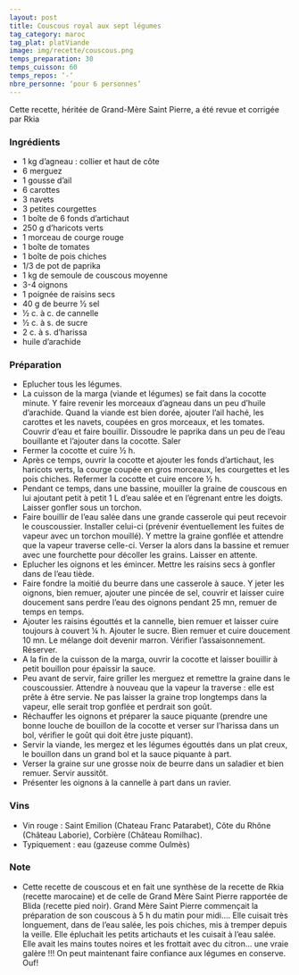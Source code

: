 ```yaml
---
layout: post
title: Couscous royal aux sept légumes
tag_category: maroc
tag_plat: platViande
image: img/recette/couscous.png
temps_preparation: 30
temps_cuisson: 60
temps_repos: ‘-‘
nbre_personne: ‘pour 6 personnes’
---
```

Cette recette, héritée de Grand-Mère Saint Pierre, a été revue et corrigée par Rkia

### Ingrédients
* 1 kg d’agneau : collier et haut de côte
* 6 merguez
* 1 gousse d’ail
* 6 carottes
* 3 navets
* 3 petites courgettes
* 1 boîte de 6 fonds d’artichaut
* 250 g d’haricots verts
* 1 morceau de courge rouge
* 1 boîte de tomates
* 1 boîte de pois chiches
* 1/3 de pot de paprika
* 1 kg de semoule de couscous moyenne
* 3-4 oignons
* 1 poignée de raisins secs
* 40 g de beurre ½ sel
* ½ c. à c. de cannelle
* ½ c. à s. de sucre
* 2 c. à s. d’harissa
* huile d’arachide

### Préparation
* Eplucher tous les légumes.
* La cuisson de la marga (viande et légumes) se fait dans la cocotte minute. Y faire revenir les morceaux d’agneau dans un peu d’huile d’arachide. Quand la viande est bien dorée, ajouter l’ail haché, les carottes et les navets, coupées en gros morceaux, et les tomates. Couvrir d’eau et faire bouillir. Dissoudre le paprika dans un peu de l’eau bouillante et l’ajouter dans la cocotte. Saler
* Fermer la cocotte et cuire ½ h.
* Après ce temps, ouvrir la cocotte et ajouter les fonds d’artichaut, les haricots verts, la courge coupée en gros morceaux, les courgettes et les pois chiches. Refermer la cocotte et cuire encore ½ h.
* Pendant ce temps, dans une bassine, mouiller la graine de couscous en lui ajoutant petit à petit 1 L d’eau salée et en l’égrenant entre les doigts. Laisser gonfler sous un torchon.
* Faire bouillir de l’eau salée dans une grande casserole qui peut recevoir le couscoussier. Installer celui-ci (prévenir éventuellement les fuites de vapeur avec un torchon mouillé). Y mettre la graine gonflée et attendre que la vapeur traverse celle-ci. Verser la alors dans la bassine et remuer avec une fourchette pour décoller les grains. Laisser en attente.
* Eplucher les oignons et les émincer. Mettre les raisins secs à gonfler dans de l’eau tiède.
* Faire fondre la moitié du beurre dans une casserole à sauce. Y jeter les oignons, bien remuer, ajouter une pincée de sel, couvrir et laisser cuire doucement sans perdre l’eau des oignons pendant 25 mn, remuer de temps en temps.
* Ajouter les raisins égouttés et la cannelle, bien remuer et laisser cuire toujours à couvert ¼ h. Ajouter le sucre. Bien remuer et cuire doucement 10 mn. Le mélange doit devenir marron. Vérifier l’assaisonnement. Réserver.
* A la fin de la cuisson de la marga, ouvrir la cocotte et laisser bouillir à petit bouillon pour épaissir la sauce.
* Peu avant de servir, faire griller les merguez et remettre la graine dans le couscoussier. Attendre à nouveau que la vapeur la traverse : elle est prête à être servie. Ne pas laisser la graine trop longtemps dans la vapeur, elle serait trop gonflée et perdrait son goût.
* Réchauffer les oignons et préparer la sauce piquante (prendre une bonne louche de bouillon de la cocotte et verser sur l’harissa dans un bol, vérifier le goût qui doit être juste piquant).
* Servir la viande, les mergez et les légumes égouttés dans un plat creux, le bouillon dans un grand bol et la sauce piquante à part.
* Verser la graine sur une grosse noix de beurre dans un saladier et bien remuer. Servir aussitôt.
* Présenter les oignons à la cannelle à part dans un ravier.

### Vins
* Vin rouge : Saint Emilion (Chateau Franc Patarabet), Côte du Rhône (Château Laborie), Corbière (Château Romilhac).
* Typiquement : eau (gazeuse comme Oulmès)

### Note
* Cette recette de couscous et en fait une synthèse de la recette de Rkia (recette marocaine) et de celle de Grand Mère Saint Pierre rapportée de Blida (recette pied noir). Grand Mère Saint Pierre commençait la préparation de son couscous à 5 h du matin pour midi…. Elle cuisait très longuement, dans de l’eau salée, les pois chiches, mis à tremper depuis la veille. Elle épluchait les petits artichauts et les cuisait à l’eau salée. Elle avait les mains toutes noires et les frottait avec du citron… une vraie galère !!! On peut maintenant faire confiance aux légumes en conserve. Ouf!
